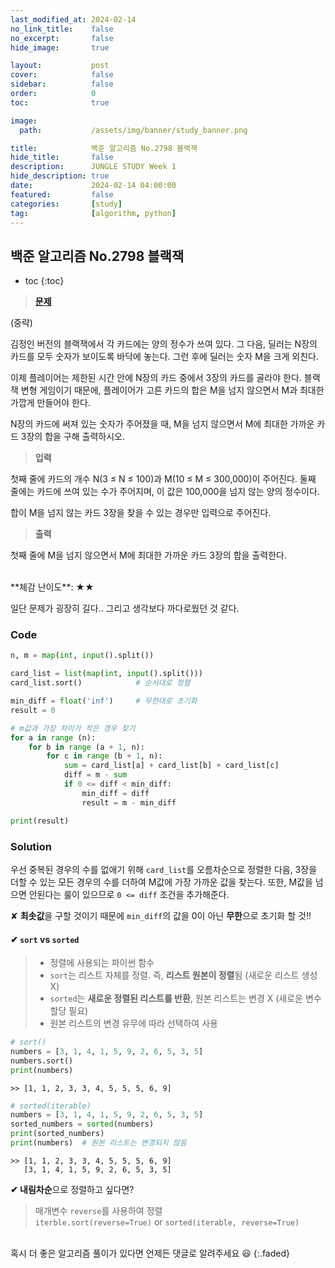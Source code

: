 ```yaml
---
last_modified_at: 2024-02-14
no_link_title:    false 
no_excerpt:       false 
hide_image:       true

layout:           post
cover:            false
sidebar:          false
order:            0      
toc:              true

image:
  path:           /assets/img/banner/study_banner.png

title:            백준 알고리즘 No.2798 블랙잭
hide_title:       false
description:      JUNGLE STUDY Week 1
hide_description: true
date:             2024-02-14 04:00:00
featured:         false
categories:       [study]
tag:              [algorithm, python]
---
```


## 백준 알고리즘 No.2798 블랙잭

* toc
{:toc}

> [**문제**](https://www.acmicpc.net/problem/2798)

(중략)

김정인 버전의 블랙잭에서 각 카드에는 양의 정수가 쓰여 있다. 
그 다음, 딜러는 N장의 카드를 모두 숫자가 보이도록 바닥에 놓는다. 
그런 후에 딜러는 숫자 M을 크게 외친다.

이제 플레이어는 제한된 시간 안에 N장의 카드 중에서 3장의 카드를 골라야 한다. 
블랙잭 변형 게임이기 때문에, 플레이어가 고른 카드의 합은 M을 넘지 않으면서 M과 최대한 가깝게 만들어야 한다.

N장의 카드에 써져 있는 숫자가 주어졌을 때, M을 넘지 않으면서 M에 최대한 가까운 카드 3장의 합을 구해 출력하시오.

> **입력**

첫째 줄에 카드의 개수 N(3 ≤ N ≤ 100)과 M(10 ≤ M ≤ 300,000)이 주어진다. 둘째 줄에는 카드에 쓰여 있는 수가 주어지며, 이 값은 100,000을 넘지 않는 양의 정수이다.

합이 M을 넘지 않는 카드 3장을 찾을 수 있는 경우만 입력으로 주어진다.

> **출력** 

첫째 줄에 M을 넘지 않으면서 M에 최대한 가까운 카드 3장의 합을 출력한다.

<br>
**체감 난이도**: ★★

일단 문제가 굉장히 길다.. 그리고 생각보다 까다로웠던 것 같다.

### Code
```python
n, m = map(int, input().split())

card_list = list(map(int, input().split()))
card_list.sort()            # 순서대로 정렬

min_diff = float('inf')     # 무한대로 초기화
result = 0

# m값과 가장 차이가 적은 경우 찾기
for a in range (n):
    for b in range (a + 1, n):
        for c in range (b + 1, n):
            sum = card_list[a] + card_list[b] + card_list[c]
            diff = m - sum
            if 0 <= diff < min_diff:
                min_diff = diff
                result = m - min_diff

print(result)
```

### Solution
우선 중복된 경우의 수를 없애기 위해 `card_list`를 오름차순으로 정렬한 다음, 3장을 더할 수 있는 모든 경우의 수를 더하여 M값에 가장 가까운 값을 찾는다.
또한, M값을 넘으면 안된다는 룰이 있으므로 `0 <= diff` 조건을 추가해준다.

✘ **최솟값**을 구할 것이기 때문에 `min_diff`의 값을 0이 아닌 **무한**으로 초기화 할 것!!

#### ✔ `sort` vs `sorted`
> - 정렬에 사용되는 파이썬 함수
> - `sort`는 리스트 자체를 정렬. 즉, **리스트 원본이 정렬**됨 (새로운 리스트 생성 X)
> - `sorted`는 **새로운 정렬된 리스트를 반환**, 원본 리스트는 변경 X (새로운 변수 할당 필요)
> - 원본 리스트의 변경 유무에 따라 선택하여 사용

```python
# sort()
numbers = [3, 1, 4, 1, 5, 9, 2, 6, 5, 3, 5]
numbers.sort()
print(numbers)
```
```
>> [1, 1, 2, 3, 3, 4, 5, 5, 5, 6, 9]
```
```python
# sorted(iterable)
numbers = [3, 1, 4, 1, 5, 9, 2, 6, 5, 3, 5]
sorted_numbers = sorted(numbers)
print(sorted_numbers)
print(numbers)  # 원본 리스트는 변경되지 않음
```
```
>> [1, 1, 2, 3, 3, 4, 5, 5, 5, 6, 9]
   [3, 1, 4, 1, 5, 9, 2, 6, 5, 3, 5]
```

**✔ 내림차순**으로 정렬하고 싶다면?
> 매개변수 `reverse`를 사용하여 정렬 <br>
> `iterble.sort(reverse=True)` or `sorted(iterable, reverse=True)` 

<br>
혹시 더 좋은 알고리즘 풀이가 있다면 언제든 댓글로 알려주세요 😃
{:.faded}